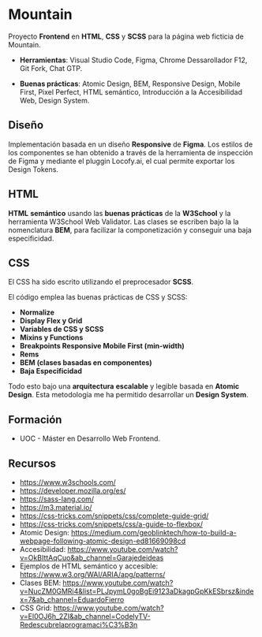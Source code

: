 # Mountain
Proyecto **Frontend** en **HTML**, **CSS** y **SCSS** para la página web ficticia de Mountain.

- **Herramientas**: Visual Studio Code, Figma, Chrome Dessarollador F12, Git Fork, Chat GTP.

- **Buenas prácticas**: Atomic Design, BEM, Responsive Design, Mobile First, Pixel Perfect, HTML semántico, Introducción a la Accesibilidad Web, Design System.

## Diseño
Implementación basada en un diseño **Responsive** de **Figma**. Los estilos de los componentes se han obtenido a través de la herramienta de inspección de Figma y mediante el pluggin Locofy.ai, el cual permite exportar los Design Tokens.

## HTML
**HTML** **semántico** usando las **buenas prácticas** de la **W3School** y la herramienta W3School Web Validator. Las clases se escriben bajo la la nomenclatura **BEM**, para facilizar la componetización y conseguir una baja especificidad.

## CSS
El CSS ha sido escrito utilizando el preprocesador **SCSS**.

El código emplea las buenas prácticas de CSS y SCSS:
- **Normalize**
- **Display Flex y Grid**
- **Variables de CSS y SCSS**
- **Mixins y Functions**
- **Breakpoints Responsive Mobile First (min-width)**
- **Rems**
- **BEM (clases basadas en componentes)**
- **Baja Especificidad**

Todo esto bajo una **arquitectura** **escalable** y legible basada en **Atomic Design**. Esta metodología me ha permitido desarrollar un **Design System**. 

## Formación
- UOC - Máster en Desarrollo Web Frontend.

## Recursos
- https://www.w3schools.com/
- https://developer.mozilla.org/es/
- https://sass-lang.com/
- https://m3.material.io/
- https://css-tricks.com/snippets/css/complete-guide-grid/
- https://css-tricks.com/snippets/css/a-guide-to-flexbox/
- Atomic Design: https://medium.com/geoblinktech/how-to-build-a-webpage-following-atomic-design-ed81669098cd
- Accesibilidad: https://www.youtube.com/watch?v=OkBIttAqCuo&ab_channel=Garajedeideas
- Ejemplos de HTML semántico y accesible: https://www.w3.org/WAI/ARIA/apg/patterns/
- Clases BEM: https://www.youtube.com/watch?v=NucZM0GMRi4&list=PLJpymL0goBgEi9123aDkagpGpKkESbrsz&index=7&ab_channel=EduardoFierro
- CSS Grid: https://www.youtube.com/watch?v=El0OJ6h_2ZI&ab_channel=CodelyTV-Redescubrelaprogramaci%C3%B3n
